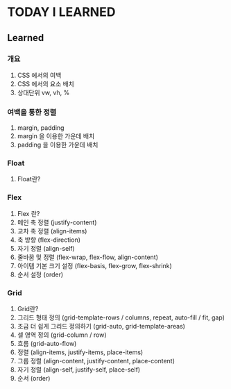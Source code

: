 # TODAY I LEARNED

## Learned

### 개요

1. CSS 에서의 여백
2. CSS 에서의 요소 배치
3. 상대단위 vw, vh, %

### 여백을 통한 정렬

1. margin, padding
2. margin 을 이용한 가운데 배치
3. padding 을 이용한 가운데 배치

### Float

1. Float란?

### Flex

1. Flex 란?
2. 메인 축 정렬 (justify-content)
3. 교차 축 정렬 (align-items)
4. 축 방향 (flex-direction)
5. 자기 정렬 (align-self)
6. 줄바꿈 및 정렬 (flex-wrap, flex-flow, align-content)
7. 아이템 기본 크기 설정 (flex-basis, flex-grow, flex-shrink)
8. 순서 설정 (order)

### Grid

1. Grid란?
2. 그리드 형태 정의 (grid-template-rows / columns, repeat, auto-fill / fit, gap)
3. 조금 더 쉽게 그리드 정의하기 (grid-auto, grid-template-areas)
4. 셀 영역 정의 (grid-column / row)
5. 흐름 (grid-auto-flow)
6. 정렬 (align-items, justify-items, place-items)
7. 그룹 정렬 (align-content, justify-content, place-content)
8. 자기 정렬 (align-self, justify-self, place-self)
9. 순서 (order)

